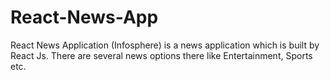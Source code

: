 # React-News-App
React News Application (Infosphere) is a news application which is built by React Js. There are several news options there like Entertainment, Sports etc. 
